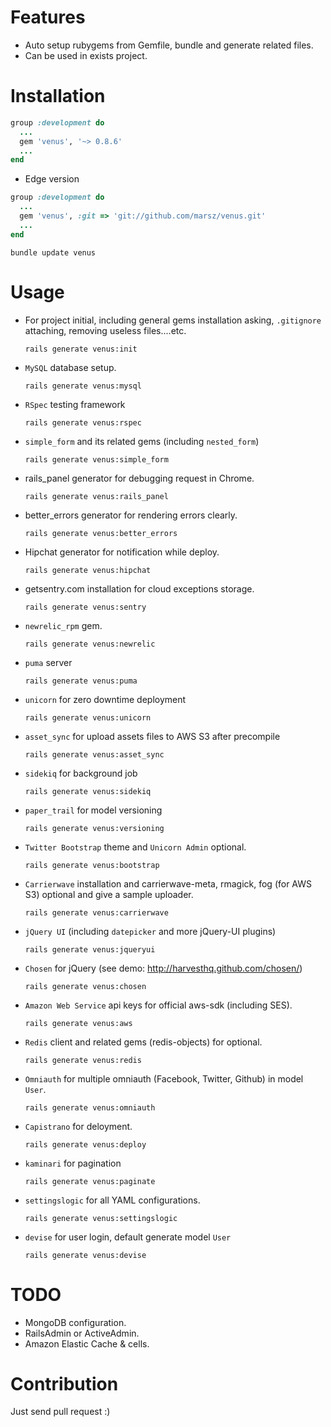 Features
========

* Auto setup rubygems from Gemfile, bundle and generate related files.
* Can be used in exists project.

Installation
============

```ruby
group :development do
  ...
  gem 'venus', '~> 0.8.6'
  ...
end
```

* Edge version

```ruby
group :development do
  ...
  gem 'venus', :git => 'git://github.com/marsz/venus.git'
  ...
end
```

`bundle update venus`

Usage
=====

* For project initial, including general gems installation asking, `.gitignore` attaching, removing useless files....etc.

  ```
  rails generate venus:init
  ```

* `MySQL` database setup.

  ```
  rails generate venus:mysql
  ```

* `RSpec` testing framework

  ```
  rails generate venus:rspec
  ```

* `simple_form` and its related gems (including `nested_form`)

  ```
  rails generate venus:simple_form
  ```

* rails_panel generator for debugging request in Chrome.

  ```
  rails generate venus:rails_panel
  ```
  
* better_errors generator for rendering errors clearly.

  ```
  rails generate venus:better_errors
  ```
  
* Hipchat generator for notification while deploy.

  ```
  rails generate venus:hipchat
  ```
  
* getsentry.com installation for cloud exceptions storage.

  ```
  rails generate venus:sentry
  ```
  
* `newrelic_rpm` gem.

  ```
  rails generate venus:newrelic
  ```
  
* `puma` server

  ```
  rails generate venus:puma
  ```

* `unicorn` for zero downtime deployment

  ```
  rails generate venus:unicorn
  ```

* `asset_sync` for upload assets files to AWS S3 after precompile

  ```
  rails generate venus:asset_sync
  ```


* `sidekiq` for background job

  ```
  rails generate venus:sidekiq
  ```

* `paper_trail` for model versioning

  ```
  rails generate venus:versioning
  ```

* `Twitter Bootstrap` theme and `Unicorn Admin` optional.
  
  ```
  rails generate venus:bootstrap
  ```

* `Carrierwave` installation and carrierwave-meta, rmagick, fog (for AWS S3) optional and give a sample uploader.
  
  ```
  rails generate venus:carrierwave
  ```

* `jQuery UI` (including `datepicker` and more jQuery-UI plugins)
  
  ```
  rails generate venus:jqueryui
  ```

* `Chosen` for jQuery (see demo: http://harvesthq.github.com/chosen/)
  
  ```
  rails generate venus:chosen
  ```

* `Amazon Web Service` api keys for official aws-sdk (including SES).

  ```
  rails generate venus:aws
  ```

* `Redis` client and related gems (redis-objects) for optional.

  ```
  rails generate venus:redis
  ```

* `Omniauth` for multiple omniauth (Facebook, Twitter, Github) in model `User`.

  ```
  rails generate venus:omniauth
  ```

* `Capistrano` for deloyment.

  ```
  rails generate venus:deploy
  ```

* `kaminari` for pagination

  ```
  rails generate venus:paginate
  ```

* `settingslogic` for all YAML configurations.

  ```
  rails generate venus:settingslogic
  ```

* `devise` for user login, default generate model `User`

  ```
  rails generate venus:devise
  ```

TODO
====

* MongoDB configuration.
* RailsAdmin or ActiveAdmin.
* Amazon Elastic Cache & cells.

Contribution
============

Just send pull request :)
